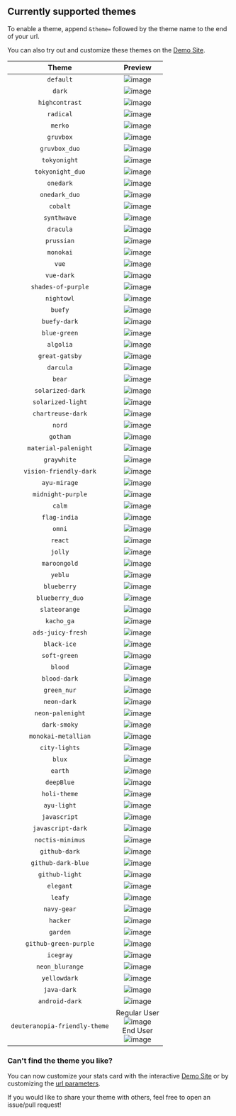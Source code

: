 ## Currently supported themes

To enable a theme, append `&theme=` followed by the theme name to the end of your url.

You can also try out and customize these themes on the [Demo Site](https://github-readme-streak-stats.herokuapp.com/demo/).

|             Theme             |                                                                                                                                   Preview                                                                                                                                   |
| :---------------------------: | :-------------------------------------------------------------------------------------------------------------------------------------------------------------------------------------------------------------------------------------------------------------------------: |
|           `default`           |                                                                               ![image](https://user-images.githubusercontent.com/20955511/103045930-1501a000-458f-11eb-95e8-a96774ac37ec.png)                                                                               |
|            `dark`             |                                                                               ![image](https://user-images.githubusercontent.com/20955511/103045958-31054180-458f-11eb-9ef1-c301001a50fb.png)                                                                               |
|        `highcontrast`         |                                                                               ![image](https://user-images.githubusercontent.com/20955511/103046676-c73a6700-4591-11eb-8324-5194c49e63fa.png)                                                                               |
|           `radical`           |                                                                               ![image](https://user-images.githubusercontent.com/20955511/103046700-d91c0a00-4591-11eb-9980-f41f2f930a84.png)                                                                               |
|            `merko`            |                                                                               ![image](https://user-images.githubusercontent.com/20955511/103046716-e507cc00-4591-11eb-9963-e9909855ec91.png)                                                                               |
|           `gruvbox`           |                                                                               ![image](https://user-images.githubusercontent.com/20955511/103046090-a6711200-458f-11eb-904c-835b20c61662.png)                                                                               |
|         `gruvbox_duo`         |                                                                               ![image](https://user-images.githubusercontent.com/20955511/103046744-fe107d00-4591-11eb-8e80-34bc8243eecd.png)                                                                               |
|         `tokyonight`          |                                                                               ![image](https://user-images.githubusercontent.com/20955511/103046747-036dc780-4592-11eb-8048-0a43fb7205bc.png)                                                                               |
|       `tokyonight_duo`        |                                                                               ![image](https://user-images.githubusercontent.com/20955511/103046756-0963a880-4592-11eb-872f-d0f16d582e53.png)                                                                               |
|           `onedark`           |                                                                               ![image](https://user-images.githubusercontent.com/20955511/103046776-1bdde200-4592-11eb-8568-a7af889dfa3e.png)                                                                               |
|         `onedark_duo`         |                                                                               ![image](https://user-images.githubusercontent.com/20955511/103046773-18e2f180-4592-11eb-94c6-e82ea456052e.png)                                                                               |
|           `cobalt`            |                                                                               ![image](https://user-images.githubusercontent.com/20955511/103047147-382e4e80-4593-11eb-8d08-c4a8d4904b93.png)                                                                               |
|          `synthwave`          |                                                                               ![image](https://user-images.githubusercontent.com/20955511/103046606-82aecb80-4591-11eb-802e-9dbce60bceaf.png)                                                                               |
|           `dracula`           |                                                                               ![image](https://user-images.githubusercontent.com/20955511/103046937-9b6bb100-4592-11eb-837d-8f8d84df80dd.png)                                                                               |
|          `prussian`           |                                                                               ![image](https://user-images.githubusercontent.com/20955511/103046251-46c73680-4590-11eb-88a6-4393a9748844.png)                                                                               |
|           `monokai`           |                                                                               ![image](https://user-images.githubusercontent.com/20955511/103046941-a0306500-4592-11eb-91f2-46e4773b1a08.png)                                                                               |
|             `vue`             |                                                                               ![image](https://user-images.githubusercontent.com/20955511/103046948-a45c8280-4592-11eb-9af6-d718224f59e8.png)                                                                               |
|          `vue-dark`           |                                                                               ![image](https://user-images.githubusercontent.com/20955511/103046255-4cbd1780-4590-11eb-8a1a-d2a9d90dd217.png)                                                                               |
|      `shades-of-purple`       |                                                                               ![image](https://user-images.githubusercontent.com/20955511/103046969-b4746200-4592-11eb-94bb-cdb46e4dd63e.png)                                                                               |
|          `nightowl`           |                                                                               ![image](https://user-images.githubusercontent.com/20955511/103046979-bb9b7000-4592-11eb-8dbf-a8475a470562.png)                                                                               |
|            `buefy`            |                                                                               ![image](https://user-images.githubusercontent.com/20955511/103046986-c1915100-4592-11eb-8337-9ba2a285dafc.png)                                                                               |
|         `buefy-dark`          |                                                                               ![image](https://user-images.githubusercontent.com/20955511/103046264-547cbc00-4590-11eb-9ada-0ea646189835.png)                                                                               |
|         `blue-green`          |                                                                               ![image](https://user-images.githubusercontent.com/20955511/103046271-58104300-4590-11eb-97b7-07276f106140.png)                                                                               |
|           `algolia`           |                                                                               ![image](https://user-images.githubusercontent.com/20955511/103046275-5c3c6080-4590-11eb-8c86-0656d3477a56.png)                                                                               |
|        `great-gatsby`         |                                                                               ![image](https://user-images.githubusercontent.com/20955511/103046279-5e9eba80-4590-11eb-9bac-7ae816c7594a.png)                                                                               |
|           `darcula`           |                                                                               ![image](https://user-images.githubusercontent.com/20955511/103046283-62324180-4590-11eb-9673-e0f1d155cfd1.png)                                                                               |
|            `bear`             |                                                                               ![image](https://user-images.githubusercontent.com/20955511/103046293-6a8a7c80-4590-11eb-9e04-22406bdfb420.png)                                                                               |
|       `solarized-dark`        |                                                                               ![image](https://user-images.githubusercontent.com/20955511/103046297-6cecd680-4590-11eb-9088-d808613a8062.png)                                                                               |
|       `solarized-light`       |                                                                               ![image](https://user-images.githubusercontent.com/20955511/103046302-70805d80-4590-11eb-89a7-bd49286161e5.png)                                                                               |
|       `chartreuse-dark`       |                                                                               ![image](https://user-images.githubusercontent.com/20955511/103046308-77a76b80-4590-11eb-9e0f-6e1913ca12e1.png)                                                                               |
|            `nord`             |                                                                               ![image](https://user-images.githubusercontent.com/20955511/103046313-79712f00-4590-11eb-9110-36c48b9fc302.png)                                                                               |
|           `gotham`            |                                                                               ![image](https://user-images.githubusercontent.com/20955511/103046318-7d04b600-4590-11eb-9d79-79bc10cba664.png)                                                                               |
|     `material-palenight`      |                                                                               ![image](https://user-images.githubusercontent.com/20955511/103046320-7f671000-4590-11eb-8357-b1e1a9fbe6eb.png)                                                                               |
|          `graywhite`          |                                                                               ![image](https://user-images.githubusercontent.com/20955511/103046329-855cf100-4590-11eb-9b84-49b77669dadc.png)                                                                               |
|    `vision-friendly-dark`     |                                                                               ![image](https://user-images.githubusercontent.com/20955511/103046335-8857e180-4590-11eb-9561-55abc94ed13b.png)                                                                               |
|         `ayu-mirage`          |                                                                               ![image](https://user-images.githubusercontent.com/20955511/103046343-8b52d200-4590-11eb-8614-bbfcc7395919.png)                                                                               |
|       `midnight-purple`       |                                                                               ![image](https://user-images.githubusercontent.com/20955511/103046355-91e14980-4590-11eb-8d70-75b9b852d11b.png)                                                                               |
|            `calm`             |                                                                               ![image](https://user-images.githubusercontent.com/20955511/103046358-973e9400-4590-11eb-8ed2-0984ab84c324.png)                                                                               |
|         `flag-india`          |                                                                               ![image](https://user-images.githubusercontent.com/20955511/103046366-9dcd0b80-4590-11eb-9200-6fb924475968.png)                                                                               |
|            `omni`             |                                                                               ![image](https://user-images.githubusercontent.com/20955511/103046373-a0c7fc00-4590-11eb-9bc4-c5f5fa4da206.png)                                                                               |
|            `react`            |                                                                               ![image](https://user-images.githubusercontent.com/20955511/103046376-a45b8300-4590-11eb-99a9-b88c8762729e.png)                                                                               |
|            `jolly`            |                                                                               ![image](https://user-images.githubusercontent.com/20955511/103046381-a887a080-4590-11eb-94d1-aab0ecde4b28.png)                                                                               |
|         `maroongold`          |                                                                               ![image](https://user-images.githubusercontent.com/20955511/103047000-ce15a980-4592-11eb-991b-1efa12631b3a.png)                                                                               |
|            `yeblu`            |                                                                               ![image](https://user-images.githubusercontent.com/20955511/103047011-d372f400-4592-11eb-9eae-01b7b9f91834.png)                                                                               |
|          `blueberry`          |                                                                               ![image](https://user-images.githubusercontent.com/20955511/103047026-df5eb600-4592-11eb-8d9f-034383184c53.png)                                                                               |
|        `blueberry_duo`        |                                                                               ![image](https://user-images.githubusercontent.com/20955511/103047034-e4236a00-4592-11eb-9dcd-0c35549a9b2e.png)                                                                               |
|         `slateorange`         |                                                                               ![image](https://user-images.githubusercontent.com/20955511/103046386-af161800-4590-11eb-9720-87196dd00f75.png)                                                                               |
|          `kacho_ga`           |                                                                               ![image](https://user-images.githubusercontent.com/20955511/103046388-b9381680-4590-11eb-86f4-64401fa46969.png)                                                                               |
|       `ads-juicy-fresh`       |                                                                               ![image](https://user-images.githubusercontent.com/20955511/104234961-e9225d80-545c-11eb-884c-359818327172.png)                                                                               |
|          `black-ice`          |                                                                               ![image](https://user-images.githubusercontent.com/20955511/104234941-e293e600-545c-11eb-984c-0b5b265e4464.png)                                                                               |
|         `soft-green`          |                                                                               ![image](https://user-images.githubusercontent.com/20955511/112301991-357eea80-8ca3-11eb-9808-6dd6223c7647.png)                                                                               |
|            `blood`            |                                                                               ![image](https://user-images.githubusercontent.com/20955511/112644211-35731c00-8e56-11eb-831f-563c01014d60.png)                                                                               |
|         `blood-dark`          |                                                                               ![image](https://user-images.githubusercontent.com/20955511/112644234-3c9a2a00-8e56-11eb-936b-49dbb57dd1f4.png)                                                                               |
|          `green_nur`          |                                                                               ![image](https://user-images.githubusercontent.com/81451482/112715623-ea1f4300-8f13-11eb-8d51-0094313ec7ac.png)                                                                               |
|          `neon-dark`          |                                                                               ![image](https://user-images.githubusercontent.com/74750414/113354372-b94c6d00-935c-11eb-9446-a0fea1ed7bb7.png)                                                                               |
|       `neon-palenight`        |                                                                               ![image](https://user-images.githubusercontent.com/74750414/113354391-bfdae480-935c-11eb-875d-49103b314055.png)                                                                               |
|         `dark-smoky`          |                                                                               ![image](https://user-images.githubusercontent.com/74750414/114088204-6893c180-98d2-11eb-80ee-9c3e351de6bb.png)                                                                               |
|      `monokai-metallian`      |                                                                               ![image](https://user-images.githubusercontent.com/20955511/114599323-9e9ec000-9c9b-11eb-89d2-8e2f2dffa7ad.png)                                                                               |
|         `city-lights`         |                                                                               ![image](https://user-images.githubusercontent.com/20955511/114738104-542b4b00-9d50-11eb-87cd-2446b4e5d1a7.png)                                                                               |
|            `blux`             |                                                                               ![image](https://user-images.githubusercontent.com/73984717/116656177-7068f200-a9b6-11eb-91c5-5f0f1997720d.png)                                                                               |
|            `earth`            |                                                                               ![image](https://user-images.githubusercontent.com/20955511/119410749-fcd6ae00-bcf1-11eb-8737-c78566e9e8f3.png)                                                                               |
|          `deepBlue`           |                                                                               ![image](https://user-images.githubusercontent.com/20955511/127893911-23e6c0c6-2d97-4028-a2b9-1fa1063db776.png)                                                                               |
|         `holi-theme`          |                                                                               ![image](https://user-images.githubusercontent.com/62163030/129030429-0a4d48aa-d61f-4d0c-ae82-891d1b2476d7.png)                                                                               |
|          `ayu-light`          |                                                                               ![image](https://user-images.githubusercontent.com/37243931/131808768-8617176a-fe84-4873-b9c2-f9ee74b30d87.png)                                                                               |
|         `javascript`          |                                                                               ![image](https://user-images.githubusercontent.com/62628408/135756315-7a4b8134-8558-4e74-9f24-f8a1a2173b6f.png)                                                                               |
|       `javascript-dark`       |                                                                               ![image](https://user-images.githubusercontent.com/62628408/135761927-a4acd543-c90b-430d-92a3-c96b32bfc390.png)                                                                               |
|       `noctis-minimus`        |                                                                               ![image](https://user-images.githubusercontent.com/20955511/135754306-58ceccde-90d9-46f9-a7b2-1cb54b6fbe24.png)                                                                               |
|         `github-dark`         |                                                                               ![image](https://user-images.githubusercontent.com/62628408/135931624-9e6bf6b8-4965-4c7d-87f6-08217ea9274f.png)                                                                               |
|      `github-dark-blue`       |                                                                               ![image](https://user-images.githubusercontent.com/20955511/156907315-6141c035-91dc-4cd6-be41-24c130a971dc.png)                                                                               |
|        `github-light`         |                                                                               ![image](https://user-images.githubusercontent.com/62628408/135933355-4f978283-5a3e-44cc-9d12-3a711a79d287.png)                                                                               |
|           `elegant`           |                                                                               ![image](https://user-images.githubusercontent.com/69510006/146630974-9f981228-5680-458b-a1e5-78a15de35690.jpg)                                                                               |
|            `leafy`            |                                                                               ![image](https://user-images.githubusercontent.com/69510006/146630969-ff7bc045-518e-43c0-83df-2d275f3e4b1d.jpg)                                                                               |
|          `navy-gear`          |                                                                               ![image](https://user-images.githubusercontent.com/20955511/153954354-60438cfa-d0a0-4737-936c-65b61faf637d.png)                                                                               |
|           `hacker`            |                                                                               ![image](https://user-images.githubusercontent.com/20955511/164965194-724816b5-5aa0-4c36-8bae-f3cbafd2c2a4.png)                                                                               |
|           `garden`            |                                                                               ![image](https://user-images.githubusercontent.com/20955511/177458181-5c2242f0-1c89-4de0-9965-28c777f9f8d7.png)                                                                               |
|     `github-green-purple`     |                                                                               ![image](https://user-images.githubusercontent.com/20955511/173238945-f572fdfb-dbf6-4141-8ee6-b70f6186548e.png)                                                                               |
|           `icegray`           |                                                                               ![image](https://user-images.githubusercontent.com/20955511/177644018-cb9953d0-31a1-4920-a66f-8c08672cec38.png)                                                                               |
|        `neon_blurange`        |                                                                               ![image](https://user-images.githubusercontent.com/45172775/180076569-3af18421-56f5-49bd-b62e-2dec8edc0502.png)                                                                               |
|         `yellowdark`          |                                                                              ![image](https://user-images.githubusercontent.com/103951737/180445402-360653bf-b85d-4e53-a1e1-cbda4135326b.png)                                                                               |
|          `java-dark`          |                                                                              ![image](https://user-images.githubusercontent.com/103951737/180605906-b04afca3-da60-4ad9-95d3-8be5ef0a96e3.png)                                                                               |
|        `android-dark`         |                                                                              ![image](https://user-images.githubusercontent.com/103951737/180728986-e39e7828-dc41-4f07-97d2-db75673ba0c3.png)                                                                               |
| `deuteranopia-friendly-theme` | Regular User <br /> ![image](https://user-images.githubusercontent.com/76960497/181604914-0a82fe85-ec31-4835-979d-ebd393fed1c3.png) <br /> End User  <br /> ![image](https://user-images.githubusercontent.com/76960497/181605827-257677d3-495b-4b4b-889e-e73793557a98.png) |

### Can't find the theme you like?

You can now customize your stats card with the interactive [Demo Site](https://github-readme-streak-stats.herokuapp.com/demo/) or by customizing the [url parameters](/README.md#-options).

If you would like to share your theme with others, feel free to open an issue/pull request!
